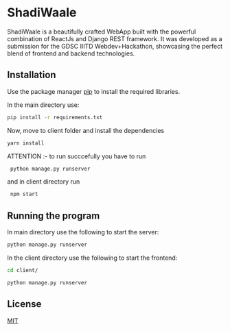 # ShadiWaale

ShadiWaale is a beautifully crafted WebApp built with the powerful combination of ReactJs and Django REST framework. It was developed as a submission for the GDSC IIITD Webdev+Hackathon, showcasing the perfect blend of frontend and backend technologies.

## Installation

Use the package manager [pip](https://pip.pypa.io/en/stable/) to install the required libraries.

In the main directory use:
```bash
pip install -r requirements.txt
```

Now, move to client folder and install the dependencies
```bash
yarn install 
```

ATTENTION :- to  run succcefully you have to run
```bash
 python manage.py runserver
 ```

and in client directory run
```bash
 npm start

```

## Running the program
In main directory use the following to start the server:
```bash
python manage.py runserver
```
In the client directory use the following to start the frontend:
```bash
cd client/
```
```bash
python manage.py runserver
```

## License

[MIT](https://choosealicense.com/licenses/mit/)
